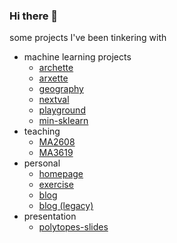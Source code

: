 ### Hi there 👋

some projects I've been tinkering with

- machine learning projects
  - [archette](https://github.com/xiaochuany/archette)
  - [arxette](https://github.com/xiaochuany/arxette)
  - [geography](https://github.com/xiaochuany/geography)
  - [nextval](https://github.com/xiaochuany/nextval)
  - [playground](https://github.com/xiaochuany/playground)
  - [min-sklearn](https://github.com/xiaochuany/min-sklearn)
- teaching 
  - [MA2608](https://github.com/xiaochuany/MA2608)
  - [MA3619](https://github.com/xiaochuany/MA3619)
- personal
  - [homepage](https://github.com/xiaochuany/omega)
  - [exercise](https://github.com/xiaochuany/etudes)
  - [blog](https://github.com/xiaochuany/blog)
  - [blog (legacy)](https://github.com/xiaochuany/1principle)
- presentation
  - [polytopes-slides](https://github.com/xiaochuany/polytopes-slides)
  